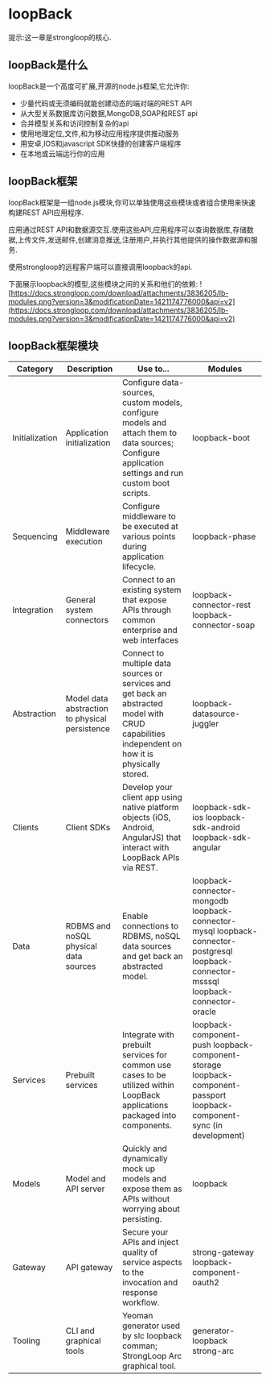 # loopBack
提示:这一章是strongloop的核心.
## loopBack是什么
loopBack是一个高度可扩展,开源的node.js框架,它允许你:
- 少量代码或无须编码就能创建动态的端对端的REST API
- 从大型关系数据库访问数据,MongoDB,SOAP和REST api
- 合并模型关系和访问控制复杂的api
- 使用地理定位,文件,和为移动应用程序提供推动服务
- 用安卓,IOS和javascript SDK快捷的创建客户端程序
- 在本地或云端运行你的应用

## loopBack框架
loopBack框架是一组node.js模块,你可以单独使用这些模块或者组合使用来快速构建REST API应用程序.

应用通过REST API和数据源交互.使用这些API,应用程序可以查询数据库,存储数据,上传文件,发送邮件,创建消息推送,注册用户,并执行其他提供的操作数据源和服务.

使用strongloop的远程客户端可以直接调用loopback的api.

下面展示loopback的模型,这些模块之间的关系和他们的依赖:
![https://docs.strongloop.com/download/attachments/3836205/lb-modules.png?version=3&modificationDate=1421174776000&api=v2](https://docs.strongloop.com/download/attachments/3836205/lb-modules.png?version=3&modificationDate=1421174776000&api=v2)

## loopBack框架模块

|Category|Description|Use to...|Modules|
|--------|-----------|----------|--------|
|Initialization	|Application initialization	|Configure data-sources, custom models, configure models and attach them to data sources; Configure application settings and run custom boot scripts.|loopback-boot|
|Sequencing|	Middleware execution|	Configure middleware to be executed at various points during application lifecycle.|	loopback-phase|
|Integration|General system connectors|Connect to an existing system that expose APIs through common enterprise and web interfaces |loopback-connector-rest loopback-connector-soap|
|Abstraction|Model data abstraction to physical persistence|Connect to multiple data sources or services and get back an abstracted model with CRUD capabilities independent on how it is physically stored.|loopback-datasource-juggler|
|Clients|Client SDKs|Develop your client app using native platform objects (iOS, Android, AngularJS) that interact with LoopBack APIs via REST.|loopback-sdk-ios loopback-sdk-android loopback-sdk-angular|
|Data|RDBMS and noSQL physical data sources|Enable connections to RDBMS, noSQL data sources and get back an abstracted model.|loopback-connector-mongodb loopback-connector-mysql loopback-connector-postgresql loopback-connector-msssql loopback-connector-oracle|
|Services|Prebuilt services|Integrate with prebuilt services for common use cases to be utilized within LoopBack applications packaged into components.|loopback-component-push loopback-component-storage loopback-component-passport loopback-component-sync (in development)|
|Models|Model and API server|Quickly and dynamically mock up models and expose them as APIs without worrying about persisting.|loopback|
|Gateway|API gateway|Secure your APIs and inject quality of service aspects to the invocation and response workflow.|strong-gateway loopback-component-oauth2|
|Tooling|CLI and graphical tools|	Yeoman generator used by slc loopback comman; StrongLoop Arc graphical tool.	|generator-loopback strong-arc|